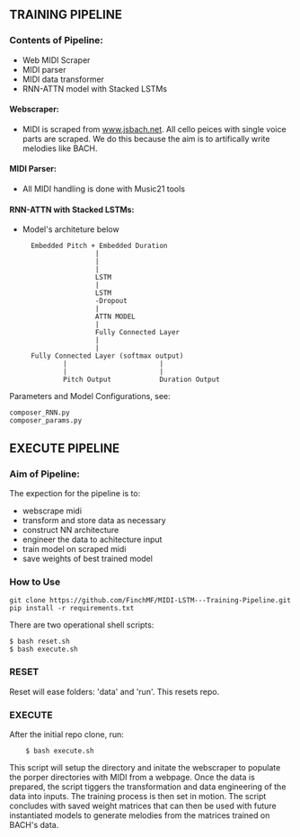 ## TRAINING PIPELINE 

### Contents of Pipeline:

* Web MIDI Scraper
* MIDI parser
* MIDI data transformer
* RNN-ATTN model with Stacked LSTMs 

#### Webscraper:

* MIDI is scraped from www.jsbach.net. All cello peices with single voice parts are scraped. We do this because the aim is to artifically write melodies like BACH. 

#### MIDI Parser:

* All MIDI handling is done with Music21 tools

#### RNN-ATTN with Stacked LSTMs:

* Model's architeture below

        Embedded Pitch + Embedded Duration
                        |
                        |
                        |
                        LSTM
                        |
                        LSTM
                        -Dropout
                        |
                        ATTN MODEL
                        |
                        Fully Connected Layer
                        |
                        |
        Fully Connected Layer (softmax output)
                |                       |
                |                       |
                Pitch Output            Duration Output


Parameters and Model Configurations, see: 

    composer_RNN.py 
    composer_params.py

## 


## EXECUTE PIPELINE

### Aim of Pipeline:

The expection for the pipeline is to:
* webscrape midi 
* transform and store data as necessary
* construct NN architecture 
* engineer the data to achitecture input
* train model on scraped midi
* save weights of best trained model

### How to Use
    
    git clone https://github.com/FinchMF/MIDI-LSTM---Training-Pipeline.git
    pip install -r requirements.txt

There are two operational shell scripts:

    $ bash reset.sh
    $ bash execute.sh

### RESET
Reset will ease folders: 'data' and 'run'. This resets repo.

### EXECUTE
After the initial repo clone, run: 
        
        $ bash execute.sh

This script will setup the directory and initate the webscraper to populate the porper directories with MIDI from a webpage. Once the data is prepared, the script tiggers the transformation and data engineering of the data into inputs. The training process is then set in motion. The script concludes with saved weight matrices that can then be used with future instantiated models to generate melodies from the matrices trained on BACH's data. 